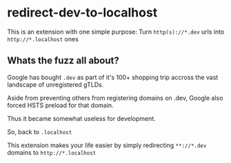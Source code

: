 # redirect-dev-to-localhost

This is an extension with one simple purpose: Turn `http(s)://*.dev` urls into `http://*.localhost` ones

## Whats the fuzz all about?

Google has bought `.dev` as part of it's 100+ shopping trip accross the vast landscape of unregistered gTLDs.

Aside from preventing others from registering domains on .dev, Google also forced HSTS preload for that domain.

Thus it became somewhat useless for development.

So, back to `.localhost`

This extension makes your life easier by simply redirecting `**://*.dev` domains to `http://*.localhost`
